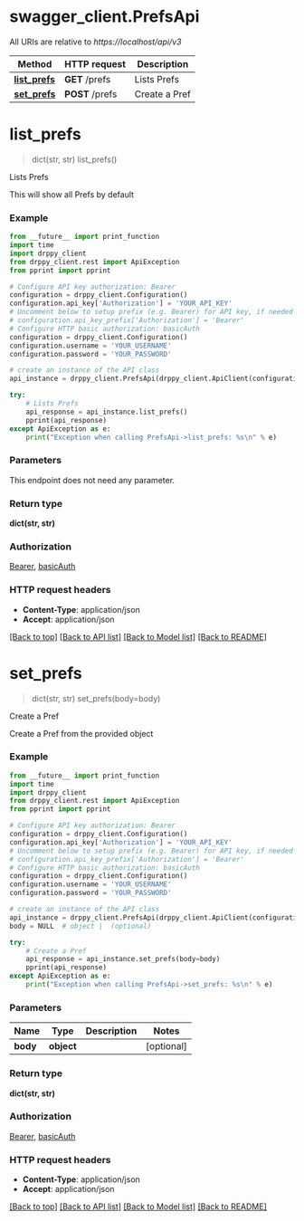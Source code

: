 # swagger_client.PrefsApi

All URIs are relative to *https://localhost/api/v3*

Method | HTTP request | Description
------------- | ------------- | -------------
[**list_prefs**](PrefsApi.md#list_prefs) | **GET** /prefs | Lists Prefs
[**set_prefs**](PrefsApi.md#set_prefs) | **POST** /prefs | Create a Pref


# **list_prefs**
> dict(str, str) list_prefs()

Lists Prefs

This will show all Prefs by default

### Example

```python
from __future__ import print_function
import time
import drppy_client
from drppy_client.rest import ApiException
from pprint import pprint

# Configure API key authorization: Bearer
configuration = drppy_client.Configuration()
configuration.api_key['Authorization'] = 'YOUR_API_KEY'
# Uncomment below to setup prefix (e.g. Bearer) for API key, if needed
# configuration.api_key_prefix['Authorization'] = 'Bearer'
# Configure HTTP basic authorization: basicAuth
configuration = drppy_client.Configuration()
configuration.username = 'YOUR_USERNAME'
configuration.password = 'YOUR_PASSWORD'

# create an instance of the API class
api_instance = drppy_client.PrefsApi(drppy_client.ApiClient(configuration))

try:
    # Lists Prefs
    api_response = api_instance.list_prefs()
    pprint(api_response)
except ApiException as e:
    print("Exception when calling PrefsApi->list_prefs: %s\n" % e)
```

### Parameters
This endpoint does not need any parameter.

### Return type

**dict(str, str)**

### Authorization

[Bearer](../README.md#Bearer), [basicAuth](../README.md#basicAuth)

### HTTP request headers

 - **Content-Type**: application/json
 - **Accept**: application/json

[[Back to top]](#) [[Back to API list]](../README.md#documentation-for-api-endpoints) [[Back to Model list]](../README.md#documentation-for-models) [[Back to README]](../README.md)

# **set_prefs**
> dict(str, str) set_prefs(body=body)

Create a Pref

Create a Pref from the provided object

### Example

```python
from __future__ import print_function
import time
import drppy_client
from drppy_client.rest import ApiException
from pprint import pprint

# Configure API key authorization: Bearer
configuration = drppy_client.Configuration()
configuration.api_key['Authorization'] = 'YOUR_API_KEY'
# Uncomment below to setup prefix (e.g. Bearer) for API key, if needed
# configuration.api_key_prefix['Authorization'] = 'Bearer'
# Configure HTTP basic authorization: basicAuth
configuration = drppy_client.Configuration()
configuration.username = 'YOUR_USERNAME'
configuration.password = 'YOUR_PASSWORD'

# create an instance of the API class
api_instance = drppy_client.PrefsApi(drppy_client.ApiClient(configuration))
body = NULL  # object |  (optional)

try:
    # Create a Pref
    api_response = api_instance.set_prefs(body=body)
    pprint(api_response)
except ApiException as e:
    print("Exception when calling PrefsApi->set_prefs: %s\n" % e)
```

### Parameters

Name | Type | Description  | Notes
------------- | ------------- | ------------- | -------------
 **body** | **object**|  | [optional] 

### Return type

**dict(str, str)**

### Authorization

[Bearer](../README.md#Bearer), [basicAuth](../README.md#basicAuth)

### HTTP request headers

 - **Content-Type**: application/json
 - **Accept**: application/json

[[Back to top]](#) [[Back to API list]](../README.md#documentation-for-api-endpoints) [[Back to Model list]](../README.md#documentation-for-models) [[Back to README]](../README.md)

